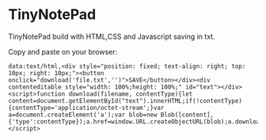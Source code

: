 # TinyNotePad

TinyNotePad build with HTML,CSS and Javascript saving in txt.

Copy and paste on your browser:

    data:text/html,<div style="position: fixed; text-align: right; top: 10px; right: 10px;"><button onclick="download('file.txt','')">SAVE</button></div><div contenteditable style="width: 100%;height: 100%;" id="text"></div><script>function download(filename, contentType){let content=document.getElementById("text").innerHTML;if(!contentType){contentType='application/octet-stream';}var a=document.createElement('a');var blob=new Blob([content],{'type':contentType});a.href=window.URL.createObjectURL(blob);a.download=filename;a.click();}</script>

